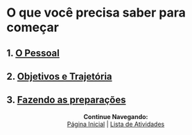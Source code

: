 # O que você precisa saber para começar

## 1. [O Pessoal](https://pedrowagner.github.io/DevRel/Passos/Pessoal)

## 2. [Objetivos e Trajetória](https://pedrowagner.github.io/DevRel/Passos/Objetivos)

## 3. [Fazendo as preparações](https://pedrowagner.github.io/DevRel/Passos/Preparacoes)



<p align="center">
  <b>Continue Navegando:</b><br>
  <a href="https://pedrowagner.github.io/DevRel/Inicial">Página Inicial</a> |
  <a href="https://pedrowagner.github.io/DevRel/Atividades">Lista de Atividades</a>
</p>
